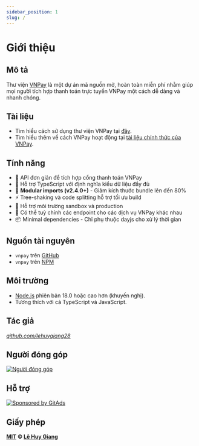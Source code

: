 ```yaml
---
sidebar_position: 1
slug: /
---
```


# Giới thiệu

## Mô tả

Thư viện [VNPay](https://github.com/lehuygiang28/vnpay) là một dự án mã nguồn mở, hoàn toàn miễn phí nhằm giúp mọi người tích hợp thanh toán trực tuyến VNPay một cách dễ dàng và nhanh chóng.

## Tài liệu

- Tìm hiểu cách sử dụng thư viện VNPay tại [đây](/installation).
- Tìm hiểu thêm về cách VNPay hoạt động tại [tài liệu chính thức của VNPay](https://sandbox.vnpayment.vn/apis/).

## Tính năng

- 🚀 API đơn giản để tích hợp cổng thanh toán VNPay
- 📘 Hỗ trợ TypeScript với định nghĩa kiểu dữ liệu đầy đủ
- 🧩 **Modular imports (v2.4.0+)** - Giảm kích thước bundle lên đến 80%
- ⚡ Tree-shaking và code splitting hỗ trợ tối ưu build
- 🔧 Hỗ trợ môi trường sandbox và production
- 🎯 Có thể tuỳ chỉnh các endpoint cho các dịch vụ VNPay khác nhau
- 📦 Minimal dependencies - Chỉ phụ thuộc dayjs cho xử lý thời gian

## Nguồn tài nguyên

- `vnpay` trên [GitHub](https://github.com/lehuygiang28/vnpay)
- `vnpay` trên [NPM](https://www.npmjs.com/package/vnpay)

## Môi trường

- [Node.js](https://nodejs.org/en/download/) phiên bản 18.0 hoặc cao hơn (khuyến nghị).
- Tương thích với cả TypeScript và JavaScript.

## Tác giả

_[github.com/lehuygiang28](https://github.com/lehuygiang28)_

## Người đóng góp

<a href="https://github.com/lehuygiang28/vnpay/graphs/contributors" target="_blank">
  <img src="https://contrib.rocks/image?repo=lehuygiang28/vnpay&max=20" class="contributors_img" alt="Người đóng góp" />
</a>

## Hỗ trợ

[![Sponsored by GitAds](https://gitads.dev/v1/ad-serve?source=lehuygiang28/vnpay@github)](https://gitads.dev/v1/ad-track?source=lehuygiang28/vnpay@github)

## Giấy phép

**[MIT](https://github.com/lehuygiang28/vnpay/blob/main/LICENSE) © [Lê Huy Giang](https://github.com/lehuygiang28)**
